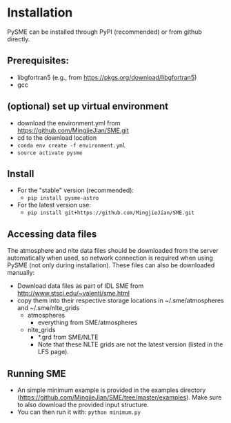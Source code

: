 # Installation

PySME can be installed through PyPI (recommended) or from github directly.

## Prerequisites:
- libgfortran5 (e.g., from https://pkgs.org/download/libgfortran5)
- gcc

## (optional) set up virtual environment
- download the environment.yml from https://github.com/MingjieJian/SME.git
- cd to the download location
- `conda env create -f environment.yml`
- `source activate pysme`

## Install 
- For the "stable" version (recommended):
    - `pip install pysme-astro`
- For the latest version use:
    - `pip install git+https://github.com/MingjieJian/SME.git`

## Accessing data files

The atmosphere and nlte data files should be downloaded from the server automatically when used, so network connection is required when using PySME (not only during installation).
These files can also be downloaded manually:
- Download data files as part of IDL SME from http://www.stsci.edu/~valenti/sme.html
-  copy them into their respective storage locations in ~/.sme/atmospheres and ~/.sme/nlte_grids
    - atmospheres
        - everything from SME/atmospheres
    - nlte_grids
        - \*.grd from SME/NLTE
        - Note that these NLTE grids are not the latest version (listed in the LFS page). 

## Running SME
- An simple minimum example is provided in the examples directory (https://github.com/MingjieJian/SME/tree/master/examples). Make sure to also download the provided input structure.
- You can then run it with: `python minimum.py`
